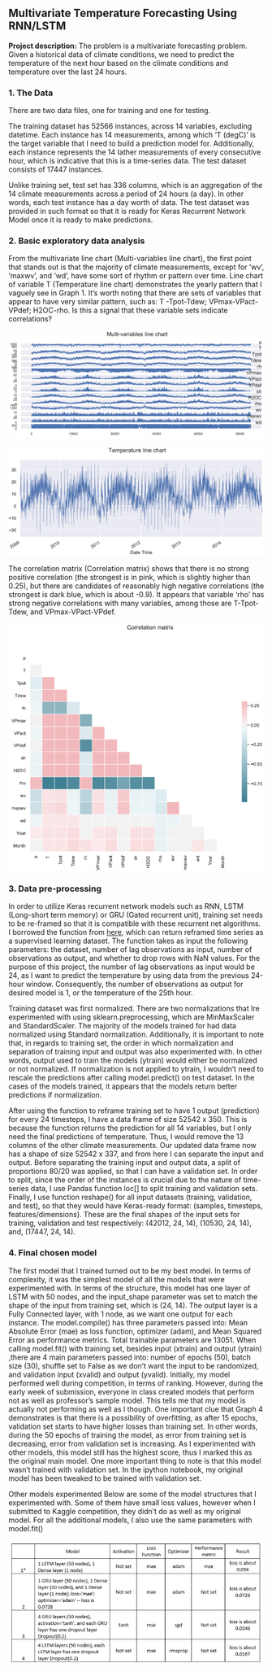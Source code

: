## Multivariate Temperature Forecasting Using RNN/LSTM 

**Project description:** The problem is a multivariate forecasting problem. Given a historical data of climate conditions, we need to predict the temperature of the next hour based on the climate conditions and temperature over the last 24 hours.

### 1. The Data
There are two data files, one for training and one for testing.

The training dataset has 52566 instances, across 14 variables, excluding datetime. Each instance has 14 measurements, among which ‘T (degC)’ is the target variable that I need to build a prediction model for. Additionally, each instance represents the 14 Iather measurements of every consecutive hour, which is indicative that this is a time-series data. The test dataset consists of 17447 instances. 

Unlike training set, test set has 336 columns, which is an aggregation of the 14 climate measurements across a period of 24 hours (a day). In other words, each test instance has a day worth of data. The test dataset was provided in such format so that it is ready for Keras Recurrent Network Model once it is ready to make predictions.

### 2. Basic exploratory data analysis
From the multivariate line chart (Multi-variables line chart), the first point that stands out is that the majority of climate measurements, except for ‘wv’, ‘maxwv’, and ‘wd’, have some sort of rhythm or pattern over time. Line chart of variable T (Temperature line chart) demonstrates the yearly pattern that I vaguely see in Graph 1. It’s worth noting that there are sets of variables that appear to have very similar pattern, such as: T -Tpot-Tdew; VPmax-VPact-VPdef; H2OC-rho. Is this a signal that these variable sets indicate correlations? 

<p align="center">
  <img src="images/Capture1.PNG?raw=true">
</p>


<p align="center">
  <img src="images/Capture2.PNG?raw=true">
</p>

The correlation matrix (Correlation matrix) shows that there is no strong positive correlation (the strongest is in pink, which is slightly higher than 0.25), but there are candidates of reasonably high negative correlations (the strongest is dark blue, which is about -0.9). It appears that variable ‘rho’ has strong negative correlations with many variables, among those are T-Tpot-Tdew, and VPmax-VPact-VPdef. 


<p align="center">
  <img src="images/Capture3.PNG?raw=true">
</p>

### 3. Data pre-processing
In order to utilize Keras recurrent network models such as RNN, LSTM (Long-short term memory) or GRU (Gated recurrent unit), training set needs to be re-framed so that it is compatible with these recurrent net algorithms. I borrowed the function from [here](https://machinelearningmastery.com/multivariate-time-series-forecasting-lstms-keras/), which can return reframed time series as a supervised learning dataset. The function takes as input the following parameters: the dataset, number of lag observations as input, number of observations as output, and whether to drop rows with NaN values. For the purpose of this project, the number of lag observations as input would be 24, as I want to predict the temperature by using data from the previous 24-hour window. Consequently, the number of observations as output for desired model is 1, or the temperature of the 25th hour.

Training dataset was first normalized. There are two normalizations that Ire experimented with using sklearn.preprocessing, which are MinMaxScaler and StandardScaler. The majority of the models trained for had data normalized using Standard normalization. Additionally, it is important to note that, in regards to training set, the order in which normalization and separation of training input and output was also experimented with. In other words, output used to train the models (ytrain) would either be normalized or not normalized. If normalization is not applied to ytrain, I wouldn’t need to rescale the predictions after calling model.predict() on test dataset. In the cases of the models trained, it appears that the models return better predictions if normalization. 

After using the function to reframe training set to have 1 output (prediction) for every 24 timesteps, I have a data frame of size 52542 x 350. This is because the function returns the prediction for all 14 variables, but I only need the final predictions of temperature. Thus, I would remove the 13 columns of the other climate measurements. Our updated data frame now has a shape of size 52542 x 337, and from here I can separate the input and output. Before separating the training input and output data, a split of proportions 80/20 was applied, so that I can have a validation set. In order to split, since the order of the instances is crucial due to the nature of time-series data, I use Pandas function loc[] to split training and validation sets. Finally, I use function reshape() for all input datasets (training, validation, and test), so that they would have Keras-ready format: (samples, timesteps, features/dimensions). These are the final shapes of the input sets for training, validation and test respectively: (42012, 24, 14), (10530, 24, 14), and, (17447, 24, 14). 

### 4. Final chosen model
The first model that I trained turned out to be my best model. In terms of complexity, it was the simplest model of all the models that were experimented with.  In terms of the structure, this model has one layer of LSTM with 50 nodes, and the input_shape parameter was set to match the shape of the input from training set, which is (24, 14). The output layer is a Fully Connected layer, with 1 node, as we want one output for each instance. The model.compile() has three parameters passed into: Mean Absolute Error  (mae) as loss function, optimizer (adam), and Mean Squared Error as performance metrics. Total trainable parameters are 13051. When calling model.fit() with training set, besides input (xtrain) and output (ytrain) ,there are 4 main parameters passed into: number of epochs (50), batch size (30), shuffle set to False as we don’t want the input to be randomized, and validation input (xvalid) and output (yvalid). Initially, my model performed well during competition, in terms of ranking. However, during the early week of submission, everyone in class created models that perform not as well as professor’s sample model. This tells me that my model is actually not performing as well as I though. One important clue that Graph 4 demonstrates is that there is a possibility of overfitting, as after 15 epochs, validation set starts to have higher losses than training set. In other words, during the 50 epochs of training the model, as error from training set is decreasing, error from validation set is increasing. As I experimented with other models, this model still has the highest score, thus I marked this as the original main model. One more important thing to note is that this model wasn’t trained with validation set. In the ipython notebook, my original model has been tweaked to be trained with validation set.

Other models experimented
Below are some of the model structures that I experimented with. Some of them have small loss values, however when I submitted to Kaggle competition, they didn’t do as well as my original model. For all the additional models, I also use the same parameters with model.fit()

<p align="center">
  <img src="images/Capture6.PNG?raw=true">
</p>

